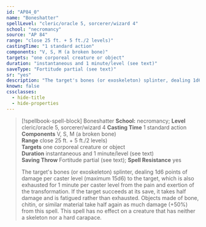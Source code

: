 ```yaml
---
id: "AP84_0"
name: "Boneshatter"
spellLevel: "cleric/oracle 5, sorcerer/wizard 4"
school: "necromancy"
source: "AP 84"
range: "close 25 ft. + 5 ft./2 levels)"
castingTime: "1 standard action"
components: "V, S, M (a broken bone)"
targets: "one corporeal creature or object"
duration: "instantaneous and 1 minute/level (see text)"
saveType: "Fortitude partial (see text)"
sr: "yes"
description: "The target's bones (or exoskeleton) splinter, dealing 1d6 points of damage per caster level (maximum 15d6) to the target, which is also exhausted for 1 minute per caster level from the pain and exertion of the transformation.  If the target succeeds at its save, it takes half damage and is fatigued rather than exhausted. Objects made of bone, chitin, or similar material take half again as much damage (+50%) from this spell. This spell has no effect on a creature that has neither a skeleton nor a hard carapace."
known: false
cssclasses:
  - hide-title
  - hide-properties
---
```


> [!spellbook-spell-block] Boneshatter
> **School:** necromancy; **Level** cleric/oracle 5, sorcerer/wizard 4
> **Casting Time** 1 standard action  
> **Components** V, S, M (a broken bone)  
> **Range** close 25 ft. + 5 ft./2 levels)  
> **Targets** one corporeal creature or object  
> **Duration** instantaneous and 1 minute/level (see text)  
> **Saving Throw** Fortitude partial (see text); **Spell Resistance** yes
> 
> The target's bones (or exoskeleton) splinter, dealing 1d6 points of damage per caster level (maximum 15d6) to the target, which is also exhausted for 1 minute per caster level from the pain and exertion of the transformation.  If the target succeeds at its save, it takes half damage and is fatigued rather than exhausted. Objects made of bone, chitin, or similar material take half again as much damage (+50%) from this spell. This spell has no effect on a creature that has neither a skeleton nor a hard carapace.